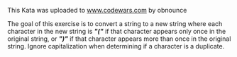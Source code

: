 This Kata was uploaded to www.codewars.com by obnounce

The goal of this exercise is to convert a string to a new string where 
each character in the new string is ___"("___ if that character appears 
only once in the original string, or ___")"___ if that character appears more
than once in the original string. Ignore capitalization when determining 
if a character is a duplicate. 

